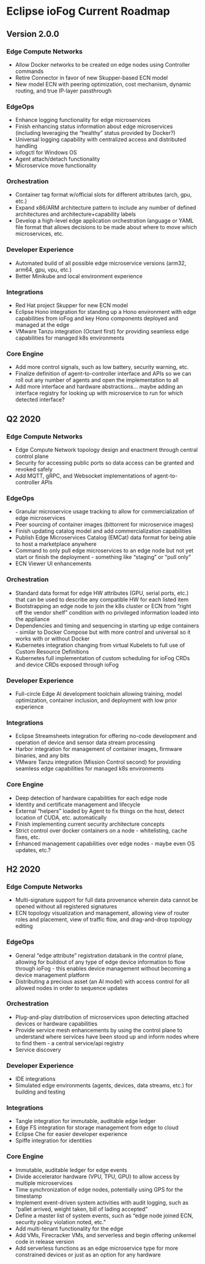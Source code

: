 # Eclipse ioFog Current Roadmap

## Version 2.0.0
### Edge Compute Networks
- Allow Docker networks to be created on edge nodes using Controller commands
- Retire Connector in favor of new Skupper-based ECN model
- New model ECN with peering optimization, cost mechanism, dynamic routing, and true IP-layer passthrough

### EdgeOps
- Enhance logging functionality for edge microservices
- Finish enhancing status information about edge microservices (including leveraging the “healthy” status provided by Docker?)
- Universal logging capability with centralized access and distributed handling
- iofogctl for Windows OS
- Agent attach/detach functionality
- Microservice move functionality

### Orchestration
- Container tag format w/official slots for different attributes (arch, gpu, etc.)
- Expand x86/ARM architecture pattern to include any number of defined architectures and architecture+capability labels
- Develop a high-level edge application orchestration language or YAML file format that allows decisions to be made about where to move which microservices, etc.

### Developer Experience
- Automated build of all possible edge microservice versions (arm32, arm64, gpu, vpu, etc.)
- Better Minikube and local environment experience

### Integrations
- Red Hat project Skupper for new ECN model
- Eclipse Hono integration for standing up a Hono environment with edge capabilities from ioFog and key Hono components deployed and managed at the edge
- VMware Tanzu integration (Octant first) for providing seamless edge capabilities for managed k8s environments

### Core Engine
- Add more control signals, such as low battery, security warning, etc.
- Finalize definition of agent-to-controller interface and APIs so we can roll out any number of agents and open the implementation to all
- Add more interface and hardware abstractions… maybe adding an interface registry for looking up with microservice to run for which detected interface?

## Q2 2020
### Edge Compute Networks
- Edge Compute Network topology design and enactment through central control plane
- Security for accessing public ports so data access can be granted and revoked safely
- Add MQTT, gRPC, and Websocket implementations of agent-to-controller APIs

### EdgeOps
- Granular microservice usage tracking to allow for commercialization of edge microservices
- Peer sourcing of container images (bittorrent for microservice images)
- Finish updating catalog model and add commercialization capabilities
- Publish Edge Microservices Catalog (EMCat) data format for being able to host a marketplace anywhere
- Command to only pull edge microservices to an edge node but not yet start or finish the deployment - something like “staging” or “pull only”
- ECN Viewer UI enhancements

### Orchestration
- Standard data format for edge HW attributes (GPU, serial ports, etc.) that can be used to describe any compatible HW for each listed item
- Bootstrapping an edge node to join the k8s cluster or ECN from “right off the vendor shelf” condition with no privileged information loaded into the appliance
- Dependencies and timing and sequencing in starting up edge containers - similar to Docker Compose but with more control and universal so it works with or without Docker
- Kubernetes integration changing from virtual Kubelets to full use of Custom Resource Definitions
- Kubernetes full implementation of custom scheduling for ioFog CRDs and device CRDs exposed through ioFog

### Developer Experience
- Full-circle Edge AI development toolchain allowing training, model optimization, container inclusion, and deployment with low prior experience

### Integrations
- Eclipse Streamsheets integration for offering no-code development and operation of device and sensor data stream processing
- Harbor integration for management of container images, firmware binaries, and any bits
- VMware Tanzu integration (Mission Control second) for providing seamless edge capabilities for managed k8s environments

### Core Engine
- Deep detection of hardware capabilities for each edge node
- Identity and certificate management and lifecycle
- External “helpers” loaded by Agent to fix things on the host, detect location of CUDA, etc. automatically
- Finish implementing current security architecture concepts
- Strict control over docker containers on a node - whitelisting, cache fixes, etc.
- Enhanced management capabilities over edge nodes - maybe even OS updates, etc.?

## H2 2020
### Edge Compute Networks
- Multi-signature support for full data provenance wherein data cannot be opened without all registered signatures
- ECN topology visualization and management, allowing view of router roles and placement, view of traffic flow, and drag-and-drop topology editing

### EdgeOps
- General “edge attribute” registration databank in the control plane, allowing for buildout of any type of edge device information to flow through ioFog - this enables device management without becoming a device management platform
- Distributing a precious asset (an AI model) with access control for all allowed nodes in order to sequence updates

### Orchestration
- Plug-and-play distribution of microservices upon detecting attached devices or hardware capabilities
- Provide service mesh enhancements by using the control plane to understand where services have been stood up and inform nodes where to find them - a central service/api registry
- Service discovery

### Developer Experience
- IDE integrations
- Simulated edge environments (agents, devices, data streams, etc.) for building and testing

### Integrations
- Tangle integration for immutable, auditable edge ledger
- Edge FS integration for storage management from edge to cloud
- Eclipse Che for easier developer experience
- Spiffe integration for identities

### Core Engine
- Immutable, auditable ledger for edge events
- Divide accelerator hardware (VPU, TPU, GPU) to allow access by multiple microservices
- Time synchronization of edge nodes, potentially using GPS for the timestamp
- Implement event-driven system activities with audit logging, such as “pallet arrived, weight taken, bill of lading accepted”
- Define a master list of system events, such as “edge node joined ECN, security policy violation noted, etc.”
- Add multi-tenant functionality for the edge
- Add VMs, Firecracker VMs, and serverless and begin offering unikernel code in release version
- Add serverless functions as an edge microservice type for more constrained devices or just as an option for any hardware